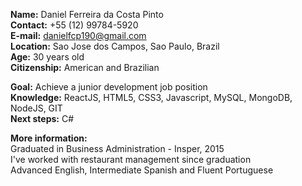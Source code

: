 <strong>Name:</strong> Daniel Ferreira da Costa Pinto  
<strong>Contact:</strong> +55 (12) 99784-5920  
<strong>E-mail:</strong> danielfcp190@gmail.com  
<strong>Location:</strong> Sao Jose dos Campos, Sao Paulo, Brazil  
<strong>Age:</strong> 30 years old  
<strong>Citizenship:</strong> American and Brazilian 

<strong>Goal:</strong> Achieve a junior development job position  
<strong>Knowledge:</strong> ReactJS, HTML5, CSS3, Javascript, MySQL, MongoDB, NodeJS, GIT  
<strong>Next steps:</strong> C#  

<strong>More information:</strong>  
Graduated in Business Administration - Insper, 2015  
I've worked with restaurant management since graduation  
Advanced English, Intermediate Spanish and Fluent Portuguese    

<!---
danielfcp190/danielfcp190 is a ✨ special ✨ repository because its `README.md` (this file) appears on your GitHub profile.
You can click the Preview link to take a look at your changes.
--->
